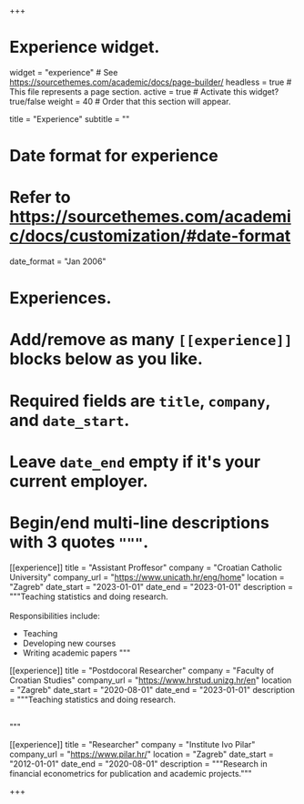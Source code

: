 +++
# Experience widget.
widget = "experience"  # See https://sourcethemes.com/academic/docs/page-builder/
headless = true  # This file represents a page section.
active = true  # Activate this widget? true/false
weight = 40  # Order that this section will appear.

title = "Experience"
subtitle = ""

# Date format for experience
#   Refer to https://sourcethemes.com/academic/docs/customization/#date-format
date_format = "Jan 2006"

# Experiences.
#   Add/remove as many `[[experience]]` blocks below as you like.
#   Required fields are `title`, `company`, and `date_start`.
#   Leave `date_end` empty if it's your current employer.
#   Begin/end multi-line descriptions with 3 quotes `"""`.

[[experience]]
  title = "Assistant Proffesor"
  company = "Croatian Catholic University"
  company_url = "https://www.unicath.hr/eng/home"
  location = "Zagreb"
  date_start = "2023-01-01"
  date_end = "2023-01-01"
  description = """Teaching statistics and doing research.
  <br>
  <br>
  Responsibilities include:
  
  * Teaching
  * Developing new courses
  * Writing academic papers
  """

[[experience]]
  title = "Postdocoral Researcher"
  company = "Faculty of Croatian Studies"
  company_url = "https://www.hrstud.unizg.hr/en"
  location = "Zagreb"
  date_start = "2020-08-01"
  date_end = "2023-01-01"
  description = """Teaching statistics and doing research.
  <br>
  <br>
  
  """

[[experience]]
  title = "Researcher"
  company = "Institute Ivo Pilar"
  company_url = "https://www.pilar.hr/"
  location = "Zagreb"
  date_start = "2012-01-01"
  date_end = "2020-08-01"
  description = """Research in financial econometrics for publication and academic projects."""

+++
